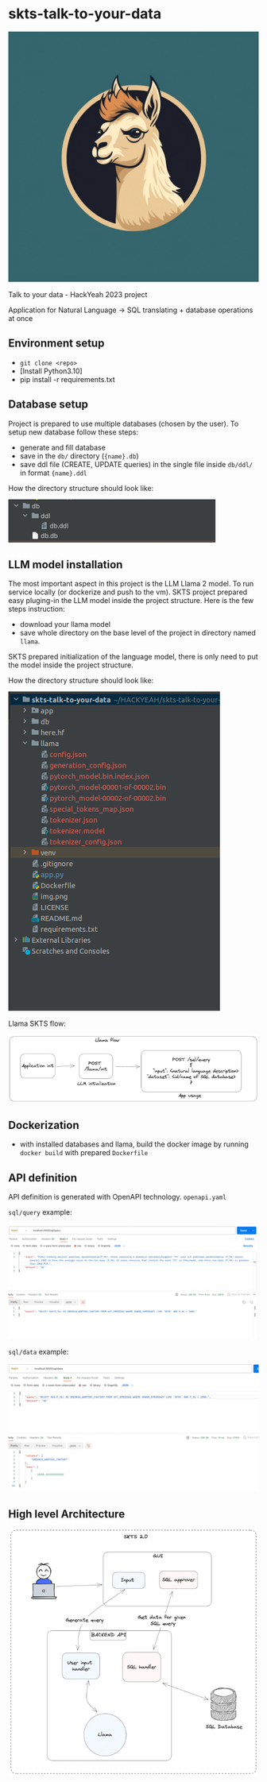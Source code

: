 # skts-talk-to-your-data
![img_3.png](img_3.png)

Talk to your data - HackYeah 2023 project

Application for Natural Language -> SQL translating + database operations at once

## Environment setup

- ``git clone <repo>``
- [Install Python3.10]
- pip install -r requirements.txt

## Database setup

Project is prepared to use multiple databases (chosen by the user). To setup new database follow these steps:

- generate and fill database
- save in the `db/` directory (`{name}.db`)
- save ddl file (CREATE, UPDATE queries) in the single file inside `db/ddl/` in format `{name}.ddl`

How the directory structure should look like:

![img_2.png](img_2.png)

## LLM model installation

The most important aspect in this project is the LLM Llama 2 model. To run service locally (or dockerize and push to the vm). SKTS project prepared easy pluging-in the LLM model inside the project structure. Here is the few steps instruction:
- download your llama model
- save whole directory on the base level of the project in directory named `llama`.

SKTS prepared initialization of the language model, there is only need to put the model inside the project structure.

How the directory structure should look like:

![img_1.png](img_1.png)

Llama SKTS flow:

![img_4.png](img_4.png)

## Dockerization

- with installed databases and llama, build the docker image by running `docker build` with prepared `Dockerfile`

## API definition

API definition is generated with OpenAPI technology. `openapi.yaml`

`sql/query` example:

![img_6.png](img_6.png)

`sql/data` example:

![img_5.png](img_5.png)
## High level Architecture

![img.png](img.png)